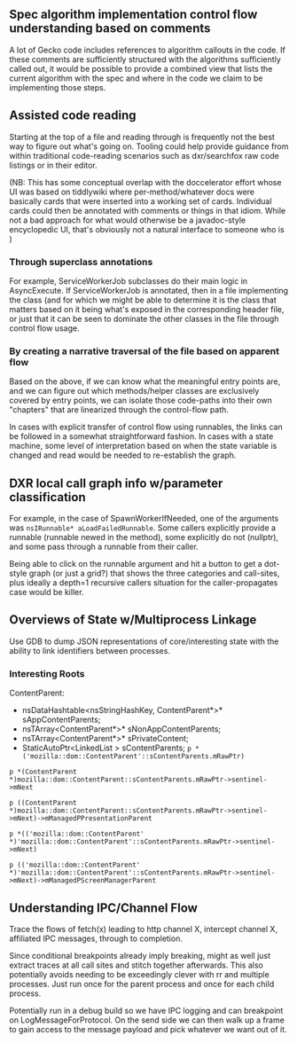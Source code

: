 ## Spec algorithm implementation control flow understanding based on comments ##

A lot of Gecko code includes references to algorithm callouts in the code.
If these comments are sufficiently structured with the algorithms sufficiently
called out, it would be possible to provide a combined view that lists the
current algorithm with the spec and where in the code we claim to be
implementing those steps.

## Assisted code reading ##

Starting at the top of a file and reading through is frequently not the best way
to figure out what's going on.  Tooling could help provide guidance from within
traditional code-reading scenarios such as dxr/searchfox raw code listings or
in their editor.

(NB: This has some conceptual overlap with the doccelerator effort whose UI was
based on tiddlywiki where per-method/whatever docs were basically cards that
were inserted into a working set of cards.  Individual cards could then be
annotated with comments or things in that idiom.  While not a bad approach for
what would otherwise be a javadoc-style encyclopedic UI, that's obviously not
a natural interface to someone who is )

### Through superclass annotations ###

For example, ServiceWorkerJob subclasses do their main logic in AsyncExecute.
If ServiceWorkerJob is annotated, then in a file implementing the class (and
for which we might be able to determine it is the class that matters based on
it being what's exposed in the corresponding header file, or just that it can
be seen to dominate the other classes in the file through control flow usage.

### By creating a narrative traversal of the file based on apparent flow ###

Based on the above, if we can know what the meaningful entry points are, and we
can figure out which methods/helper classes are exclusively covered by entry
points, we can isolate those code-paths into their own "chapters" that are
linearized through the control-flow path.

In cases with explicit transfer of control flow using runnables, the links can
be followed in a somewhat straightforward fashion.  In cases with a state
machine, some level of interpretation based on when the state variable is
changed and read would be needed to re-establish the graph.

## DXR local call graph info w/parameter classification ##

For example, in the case of SpawnWorkerIfNeeded, one of the arguments was
`nsIRunnable* aLoadFailedRunnable`.  Some callers explicitly provide a runnable
(runnable newed in the method), some explicitly do not (nullptr), and some pass
through a runnable from their caller.

Being able to click on the runnable argument and hit a button to get a dot-style
graph (or just a grid?) that shows the three categories and call-sites, plus
ideally a depth=1 recursive callers situation for the caller-propagates case
would be killer.

## Overviews of State w/Multiprocess Linkage ##

Use GDB to dump JSON representations of core/interesting state with the ability
to link identifiers between processes.

### Interesting Roots ###

ContentParent:
* nsDataHashtable<nsStringHashKey, ContentParent*>* sAppContentParents;
* nsTArray<ContentParent*>* sNonAppContentParents;
* nsTArray<ContentParent*>* sPrivateContent;
* StaticAutoPtr<LinkedList<ContentParent> > sContentParents;
`p *('mozilla::dom::ContentParent'::sContentParents.mRawPtr)`

`p *(ContentParent *)mozilla::dom::ContentParent::sContentParents.mRawPtr->sentinel->mNext`

`p ((ContentParent *)mozilla::dom::ContentParent::sContentParents.mRawPtr->sentinel->mNext)->mManagedPPresentationParent`

`p *(('mozilla::dom::ContentParent' *)'mozilla::dom::ContentParent'::sContentParents.mRawPtr->sentinel->mNext)`

`p (('mozilla::dom::ContentParent' *)'mozilla::dom::ContentParent'::sContentParents.mRawPtr->sentinel->mNext)->mManagedPScreenManagerParent`


## Understanding IPC/Channel Flow ##

Trace the flows of fetch(x) leading to http channel X, intercept channel X,
affiliated IPC messages, through to completion.

Since conditional breakpoints already imply breaking, might as well just extract
traces at all call sites and stitch together afterwards.  This also potentially
avoids needing to be exceedingly clever with rr and multiple processes.  Just
run once for the parent process and once for each child process.

Potentially run in a debug build so we have IPC logging and can breakpoint on
LogMessageForProtocol.  On the send side we can then walk up a frame to gain
access to the message payload and pick whatever we want out of it.
